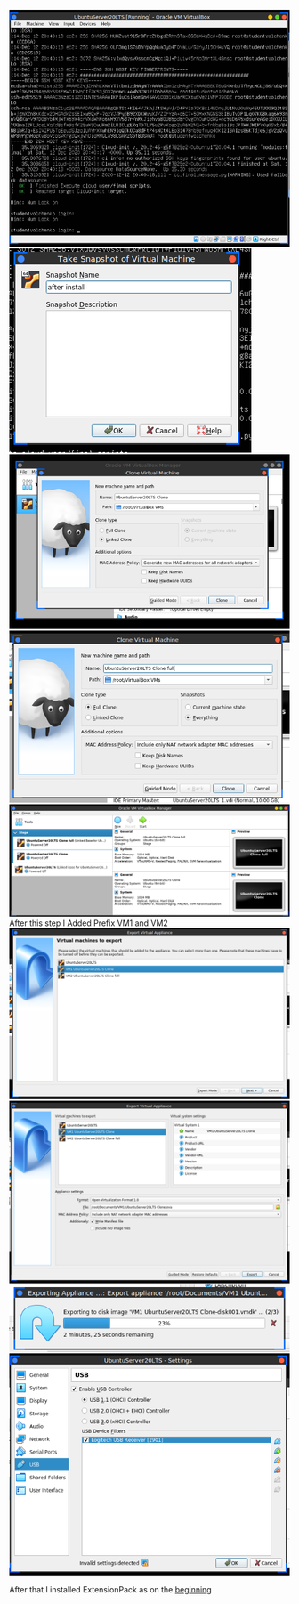 ![1.png](https://github.com/Twicer/DevOps_online_Dnipro_2020Q42021Q1/blob/master/m2/task2.1/screens/2020-12-12_22-41.png)
![2.png](https://github.com/Twicer/DevOps_online_Dnipro_2020Q42021Q1/blob/master/m2/task2.1/screens/2020-12-12_22-43.png)
![3.png](https://github.com/Twicer/DevOps_online_Dnipro_2020Q42021Q1/blob/master/m2/task2.1/screens/2020-12-12_22-44.png)
![4.png](https://github.com/Twicer/DevOps_online_Dnipro_2020Q42021Q1/blob/master/m2/task2.1/screens/2020-12-12_22-45.png)
![5.png](https://github.com/Twicer/DevOps_online_Dnipro_2020Q42021Q1/blob/master/m2/task2.1/screens/2020-12-12_22-48.png)
After this step I Added Prefix VM1 and VM2
![6.png](https://github.com/Twicer/DevOps_online_Dnipro_2020Q42021Q1/blob/master/m2/task2.1/screens/2020-12-12_23-06.png)
![7.png](https://github.com/Twicer/DevOps_online_Dnipro_2020Q42021Q1/blob/master/m2/task2.1/screens/2020-12-12_23-07.png)
![8.png](https://github.com/Twicer/DevOps_online_Dnipro_2020Q42021Q1/blob/master/m2/task2.1/screens/2020-12-12_23-08.png)
![9.png](https://github.com/Twicer/DevOps_online_Dnipro_2020Q42021Q1/blob/master/m2/task2.1/screens/2020-12-12_23-10.png)


After that I installed ExtensionPack as on the [beginning](https://github.com/Twicer/DevOps_online_Dnipro_2020Q42021Q1/blob/master/m2/task2.1/readme.md) 
